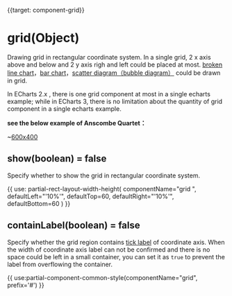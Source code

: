
{{target: component-grid}}

# grid(Object)

Drawing grid in rectangular coordinate system. In a single grid, 2 x axis above and below and 2 y axis righ and left could be placed at most.  [broken line chart](~series-line)，[bar chart](~series-bar)，[scatter diagram（bubble diagram）](~series-scatter) could be drawn in grid.

In ECharts 2.x , there is one grid component at most in a single echarts example; while in ECharts 3, there is no limitation about the quantity of grid component in a single echarts example.

**see the below example of Anscombe Quartet：**

~[600x400](${galleryViewPath}scatter-anscombe-quartet&edit=1&reset=1)

## show(boolean) = false

Specify whether to show the grid in rectangular coordinate system.

{{ use: partial-rect-layout-width-height(
    componentName="grid ",
    defaultLeft="'10%'",
    defaultTop=60,
    defaultRight="'10%'",
    defaultBottom=60
) }}

## containLabel(boolean) = false

Specify whether the grid region contains [tick label](~yAxis.axisLabel) of coordinate axis. When the width of coordinate axis label can not be confirmed and there is no space could be left in a small container, you can set it as  `true` to prevent the label from overflowing the container.  

{{ use:partial-component-common-style(componentName="grid", prefix='#') }}
